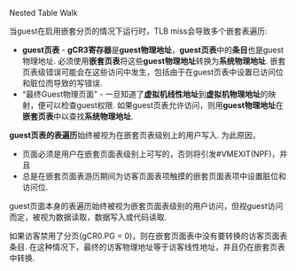 Nested Table Walk

当guest在启用嵌套分页的情况下运行时，TLB miss会导致多个嵌套表遍历: 

* **guest页表** - **gCR3寄存器**是**guest物理地址**，**guest页表**中的**条目**也是guest物理地址.  必须使用**嵌套页表**将这些**guest物理地址**转换为**系统物理地址**.  嵌套页表级错误可能会在这些访问中发生，包括由于在guest页表中设置已访问位和脏位而导致的写错误. 
* “最终Guest物理页面” - 一旦知道了**虚拟机线性地址**到**虚拟机物理地址**的映射，便可以检查guest权限.  如果guest页表允许访问，则用**guest物理地址**在**嵌套页表**中以查找**系统物理地址**. 

**guest页表的表遍历**始终被视为在嵌套页表级别上的用户写入.  为此原因，
* 页面必须是用户在嵌套页面表级别上可写的，否则将引发#VMEXIT(NPF)，并且
* 总是在嵌套页面表游历期间为访客页面表项触摸的嵌套页面表项中设置脏位和访问位. 

guest页面本身的表遍历始终被视为嵌套页面表级别的用户访问，但视guest访问而定，被视为数据读取，数据写入或代码读取. 

如果访客禁用了分页(gCR0.PG = 0)，则在嵌套页面表中没有要转换的访客页面表条目.  在这种情况下，最终的访客物理地址等于访客线性地址，并且仍在嵌套页表中转换. 